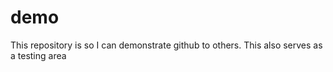 # demo

This repository is so I can demonstrate github to others.  This also serves as a testing area 
